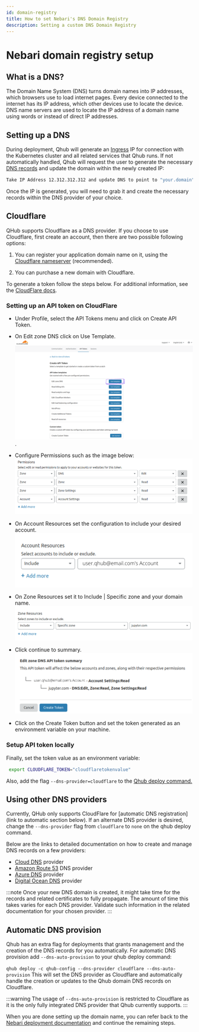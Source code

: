 ```yaml
---
id: domain-registry
title: How to set Nebari's DNS Domain Registry
description: Setting a custom DNS Domain Registry
---
```


# Nebari domain registry setup

## What is a DNS?

The Domain Name System (DNS) turns domain names into IP addresses, which browsers use to load internet pages.
Every device connected to the internet has its IP address, which other devices use to locate the device.
DNS name servers are used to locate the IP address of a domain name using words or instead of direct IP addresses.

## Setting up a DNS

During deployment, Qhub will generate an [Ingress](https://kubernetes.io/docs/concepts/services-networking/ingress/) IP for connection with the Kubernetes cluster and all related services that Qhub runs. If not automatically handled, Qhub will request the user to generate the necessary [DNS records](https://www.cloudflare.com/en-gb/learning/dns/dns-records/) and update the domain within the newly created IP:

```bash
Take IP Address 12.312.312.312 and update DNS to point to "your.domain" [Press Enter when Complete]
```

Once the IP is generated, you will need to grab it and create the necessary records within the DNS provider of your choice.

## Cloudflare

QHub supports Cloudflare as a DNS provider. If you choose to use Cloudflare, first create an account, then there are two possible following options:

1. You can register your application domain name on it, using the [Cloudflare nameserver](https://developers.cloudflare.com/dns/zone-setups/full-setup/setup) (recommended).

2. You can purchase a new domain with Cloudflare.

To generate a token follow the steps below. For additional information, see the [CloudFlare docs](https://developers.cloudflare.com/api/tokens/create).

### Setting up an API token on CloudFlare

- Under Profile, select the API Tokens menu and click on Create API Token.

- On Edit zone DNS click on Use Template.![screenshot Cloudflare edit Zone DNS](../source/images/cloudflare_auth_1.png).

- Configure Permissions such as the image below:![screenshot Cloudflare Permissions edit](../source/images/cloudflare_permissions_2.1.1.png)

- On Account Resources set the configuration to include your desired account.![screenshot Cloudflare account resources](../source/images/cloudflare_account_resources_scr.png)

- On Zone Resources set it to Include | Specific zone and your domain name.![screenshot Cloudflare zone resources](../source/images/cloudflare_zone_resources.png)

- Click continue to summary.![screenshot Cloudflare summary](../source/images/cloudflare_summary.png)

- Click on the Create Token button and set the token generated as an environment variable on your machine.
 
### Setup API token locally

Finally, set the token value as an environment variable:

```bash
 export CLOUDFLARE_TOKEN="cloudflaretokenvalue"
```
Also, add the flag `--dns-provider=cloudflare` to the [Qhub deploy command.](https://www.nebari.dev/how-tos/nebari-gcp#deploying-nebari)


## Using other DNS providers

Currently, QHub only supports CloudFlare for [automatic DNS registration](link to automatic section below). If an alternate DNS provider is desired, change the `--dns-provider` flag from `cloudflare` to `none` on the qhub deploy command.

Below are the links to detailed documentation on how to create and manage DNS records on a few providers:

* [Cloud DNS](https://cloud.google.com/dns/docs/tutorials/create-domain-tutorial) provider
* [Amazon Route 53](https://docs.aws.amazon.com/Route53/latest/DeveloperGuide/domain-register.html) DNS provider
* [Azure DNS](https://docs.microsoft.com/en-us/azure/dns/dns-getstarted-portal) provider
* [Digital Ocean DNS](https://docs.digitalocean.com/products/networking/dns/quickstart/) provider

:::note
Once your new DNS domain is created, it might take time for the records and related certificates to fully propagate.
The amount of time this takes varies for each DNS provider. Validate such information in the related documentation for your chosen provider.
:::

## Automatic DNS provision

Qhub has an extra flag for deployments that grants management and the creation of the DNS records for you automatically. For automatic DNS provision add `--dns-auto-provision` to your qhub deploy command:

`qhub deploy -c qhub-config --dns-provider cloudflare --dns-auto-provision`
This will set the DNS provider as Cloudflare and automatically handle the creation or updates to the Qhub domain DNS records on Cloudflare.

:::warning
The usage of `--dns-auto-provision` is restricted to Cloudflare as it is the only fully integrated DNS provider that Qhub currently supports.
:::

When you are done setting up the domain name, you can refer back to the [Nebari deployment documentation](https://www.nebari.dev/how-tos/nebari-gcp#deploying-nebari) and continue the remaining steps.
